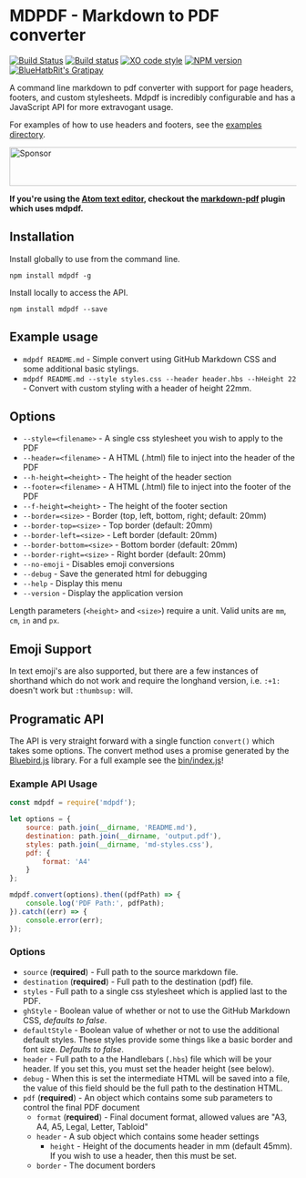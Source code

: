 # MDPDF - Markdown to PDF converter
[![Build Status](https://travis-ci.org/BlueHatbRit/mdpdf.svg?branch=master)](https://travis-ci.org/BlueHatbRit/mdpdf) [![Build status](https://ci.appveyor.com/api/projects/status/x0ng3luokjb9eosm/branch/master?svg=true)](https://ci.appveyor.com/project/BlueHatbRit/mdpdf/branch/master) [![XO code style](https://img.shields.io/badge/code_style-XO-5ed9c7.svg)](https://github.com/sindresorhus/xo) [![NPM version](https://img.shields.io/npm/v/mdpdf.svg)](https://www.npmjs.com/package/mdpdf) [![BlueHatbRit's Gratipay](https://img.shields.io/gratipay/BlueHatbRit.svg)](https://gratipay.com/mdpdf/)

A command line markdown to pdf converter with support for page headers, footers, and custom stylesheets. Mdpdf is incredibly configurable and has a JavaScript API for more extravogant usage.

For examples of how to use headers and footers, see the [examples directory](./examples).

<a target='_blank' rel='nofollow' href='https://app.codesponsor.io/link/3b8PcwAUwfuhhQKcMKoHwVWe/BlueHatbRit/mdpdf'>
  <img alt='Sponsor' width='888' height='68' src='https://app.codesponsor.io/embed/3b8PcwAUwfuhhQKcMKoHwVWe/BlueHatbRit/mdpdf.svg' />
</a>

**If you're using the [Atom text editor](https://atom.io/), checkout the [markdown-pdf](https://atom.io/packages/markdown-pdf) plugin which uses mdpdf.**

## Installation

Install globally to use from the command line.

`npm install mdpdf -g`

Install locally to access the API.

`npm install mdpdf --save`

## Example usage

* `mdpdf README.md` - Simple convert using GitHub Markdown CSS and some additional basic stylings.
* `mdpdf README.md --style styles.css --header header.hbs --hHeight 22` - Convert with custom styling with a header of height 22mm.

## Options

* `--style=<filename>`      - A single css stylesheet you wish to apply to the PDF
* `--header=<filename>`     - A HTML (.html) file to inject into the header of the PDF
* `--h-height=<height>`     - The height of the header section
* `--footer=<filename>`     - A HTML (.html) file to inject into the footer of the PDF
* `--f-height=<height>`     - The height of the footer section
* `--border=<size>`         - Border (top, left, bottom, right; default: 20mm)
* `--border-top=<size>`     - Top border (default: 20mm)
* `--border-left=<size>`    - Left border (default: 20mm)
* `--border-bottom=<size>`  - Bottom border (default: 20mm)
* `--border-right=<size>`   - Right border (default: 20mm)
* `--no-emoji`              - Disables emoji conversions
* `--debug`                 - Save the generated html for debugging
* `--help`                  - Display this menu
* `--version`               - Display the application version

Length parameters (`<height>` and `<size>`) require a unit. Valid units are `mm`, `cm`, `in` and `px`.

## Emoji Support

In text emoji's are also supported, but there are a few instances of shorthand which do not work and require the longhand version, i.e. `:+1:` doesn't work but `:thumbsup:` will.

## Programatic API

The API is very straight forward with a single function `convert()` which takes some options. The convert method uses a promise generated by the [Bluebird.js](bluebirdjs.com) library. For a full example see the [bin/index.js](./bin/index.js)!

### Example API Usage

```JavaScript
const mdpdf = require('mdpdf');

let options = {
    source: path.join(__dirname, 'README.md'),
    destination: path.join(__dirname, 'output.pdf'),
    styles: path.join(__dirname, 'md-styles.css'),
    pdf: {
        format: 'A4'
    }
};

mdpdf.convert(options).then((pdfPath) => {
    console.log('PDF Path:', pdfPath);
}).catch((err) => {
    console.error(err);
});
```

### Options

* `source` (**required**) - Full path to the source markdown file.
* `destination` (**required**) - Full path to the destination (pdf) file.
* `styles` - Full path to a single css stylesheet which is applied last to the PDF.
* `ghStyle` - Boolean value of whether or not to use the GitHub Markdown CSS, *defaults to false*.
* `defaultStyle` - Boolean value of whether or not to use the additional default styles. These styles provide some things like a basic border and font size. *Defaults to false*.
* `header` - Full path to a the Handlebars (`.hbs`) file which will be your header. If you set this, you must set the header height (see below).
* `debug` - When this is set the intermediate HTML will be saved into a file, the value of this field should be the full path to the destination HTML.
* `pdf` (**required**) - An object which contains some sub parameters to control the final PDF document
    * `format` (**required**) - Final document format, allowed values are "A3, A4, A5, Legal, Letter, Tabloid"
    * `header` - A sub object which contains some header settings
        * `height` - Height of the documents header in mm (default 45mm). If you wish to use a header, then this must be set.
    * `border` - The document borders
